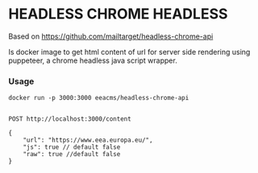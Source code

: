 # HEADLESS CHROME HEADLESS
Based on https://github.com/mailtarget/headless-chrome-api

Is docker image to get html content of url for server side rendering using puppeteer, a chrome headless java script wrapper.

### Usage

    docker run -p 3000:3000 eeacms/headless-chrome-api


    POST http://localhost:3000/content

    {
        "url": "https://www.eea.europa.eu/",
        "js": true // default false
        "raw": true //default false
    }


